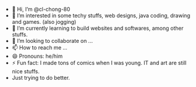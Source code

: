 - 👋 Hi, I’m @cl-chong-80
- 👀 I’m interested in some techy stuffs, web designs, java coding, drawing and games. (also jogging)
- 🌱 I’m currently learning to build websites and softwares, among other stuffs.
- 💞️ I’m looking to collaborate on ...
- 📫 How to reach me ... 
- 😄 Pronouns: he/him
- ⚡ Fun fact: I made tons of comics when I was young. IT and art are still nice stuffs.
- Just trying to do better.

<!---
cl-chong-80/cl-chong-80 is a ✨ special ✨ repository because its `README.md` (this file) appears on your GitHub profile.
You can click the Preview link to take a look at your changes.
--->
